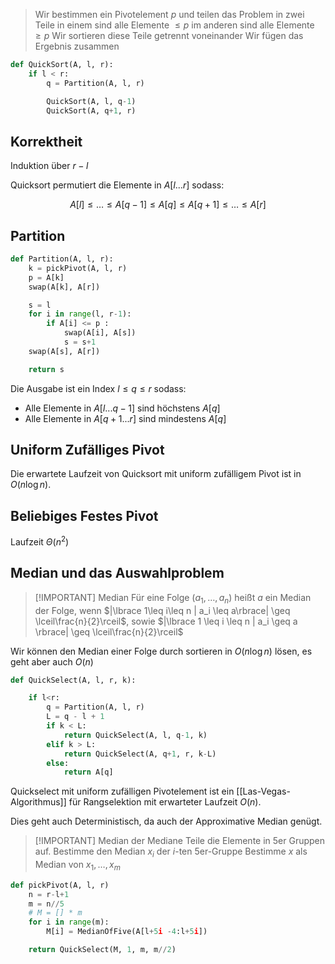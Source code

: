 
> Wir bestimmen ein Pivotelement $p$ und teilen das Problem in zwei Teile in einem sind alle Elemente $\leq p$ im anderen sind alle Elemente $\geq p$
> Wir sortieren diese Teile getrennt voneinander
> Wir fügen das Ergebnis zusammen


```python
def QuickSort(A, l, r):
	if l < r:
		q = Partition(A, l, r)

		QuickSort(A, l, q-1)
		QuickSort(A, q+1, r)
```

## Korrektheit

Induktion über $r-l$

Quicksort permutiert die Elemente in $A[l...r]$ sodass:

$$A[l] \leq \dots\leq A[q-1] \leq A[q] \leq A[q+1] \leq \dots \leq A[r]$$



## Partition

```python
def Partition(A, l, r):
	k = pickPivot(A, l, r)
	p = A[k]
	swap(A[k], A[r])

	s = l
	for i in range(l, r-1):
		if A[i] <= p :
			swap(A[i], A[s])
			s = s+1
	swap(A[s], A[r])

	return s
```

Die Ausgabe ist ein Index $l \leq q \leq r$ sodass:
- Alle Elemente in $A[l...q-1]$ sind höchstens $A[q]$
- Alle Elemente in $A[q+1...r]$ sind mindestens $A[q]$


## Uniform Zufälliges Pivot

Die erwartete Laufzeit von Quicksort mit uniform zufälligem Pivot ist in $O(n\log n)$.

## Beliebiges Festes Pivot

Laufzeit $\Theta(n^2)$

## Median und das Auswahlproblem

>[!IMPORTANT] Median
> Für eine Folge $(a_1, \dots, a_n)$ heißt $a$ ein Median der Folge, wenn 
> $|\lbrace 1\leq i\leq n | a_i \leq a\rbrace| \geq \lceil\frac{n}{2}\rceil$, sowie
> $|\lbrace 1 \leq i \leq n | a_i \geq a \rbrace| \geq \lceil\frac{n}{2}\rceil$

Wir können den Median einer Folge durch sortieren in $O(n \log n)$ lösen, es geht aber auch $O(n)$

```python
def QuickSelect(A, l, r, k):

	if l<r:
		q = Partition(A, l, r)
		L = q - l + 1
		if k < L:
			return QuickSelect(A, l, q-1, k)
		elif k > L:
			return QuickSelect(A, q+1, r, k-L)
		else:
			return A[q]
```

Quickselect mit uniform zufälligen Pivotelement ist ein [[Las-Vegas-Algorithmus]] für Rangselektion mit erwarteter Laufzeit $O(n)$.

Dies geht auch Deterministisch, da auch der Approximative Median genügt.

>[!IMPORTANT] Median der Mediane
> Teile die Elemente in 5er Gruppen auf.
> Bestimme den Median $x_i$ der $i$-ten 5er-Gruppe
> Bestimme $x$ als Median von $x_1, \dots, x_m$

```python
def pickPivot(A, l, r)
	n = r-l+1
	m = n//5
	# M = [] * m
	for i in range(m):
		M[i] = MedianOfFive(A[l+5i -4:l+5i])

	return QuickSelect(M, 1, m, m//2)
```

